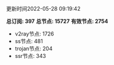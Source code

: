 更新时间2022-05-28 09:19:42

**总订阅: 397**
**总节点: 15727**
**有效节点: 2754**
- v2ray节点: 1726
- ss节点: 481
- trojan节点: 204
- ssr节点: 343
